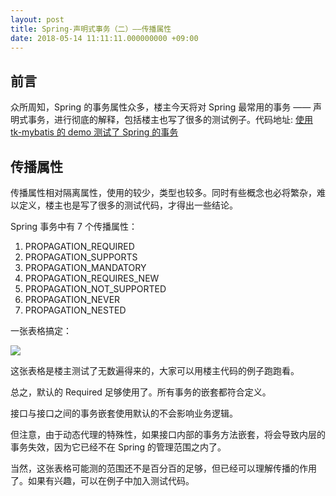 ```yaml
---
layout: post
title: Spring-声明式事务（二）——传播属性
date: 2018-05-14 11:11:11.000000000 +09:00
---
```

## 前言

众所周知，Spring 的事务属性众多，楼主今天将对 Spring 最常用的事务 —— 声明式事务，进行彻底的解释，包括楼主也写了很多的测试例子。代码地址: [使用 tk-mybatis 的 demo 测试了 Spring 的事务](https://github.com/stateIs0/Transactional)

## 传播属性

传播属性相对隔离属性，使用的较少，类型也较多。同时有些概念也必将繁杂，难以定义，楼主也是写了很多的测试代码，才得出一些结论。

Spring 事务中有 7 个传播属性：

1. PROPAGATION_REQUIRED
2. PROPAGATION_SUPPORTS
3. PROPAGATION_MANDATORY
4. PROPAGATION_REQUIRES_NEW
5. PROPAGATION_NOT_SUPPORTED
6. PROPAGATION_NEVER
7. PROPAGATION_NESTED

一张表格搞定：

![](https://upload-images.jianshu.io/upload_images/4236553-7b505395fbac1215.png?imageMogr2/auto-orient/strip%7CimageView2/2/w/1240)

这张表格是楼主测试了无数遍得来的，大家可以用楼主代码的例子跑跑看。

总之，默认的 Required 足够使用了。所有事务的嵌套都符合定义。

接口与接口之间的事务嵌套使用默认的不会影响业务逻辑。

但注意，由于动态代理的特殊性，如果接口内部的事务方法嵌套，将会导致内层的事务失效，因为它已经不在 Spring 的管理范围之内了。

当然，这张表格可能测的范围还不是百分百的足够，但已经可以理解传播的作用了。如果有兴趣，可以在例子中加入测试代码。







